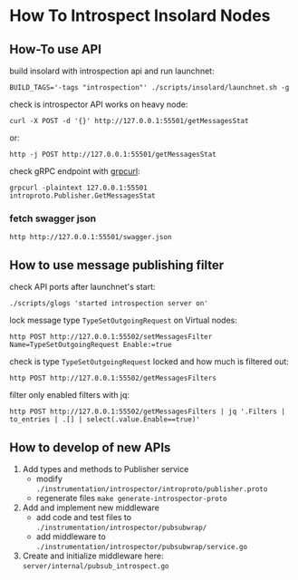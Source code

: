 # How To Introspect Insolard Nodes

## How-To use API

build insolard with introspection api and run launchnet:

    BUILD_TAGS='-tags "introspection"' ./scripts/insolard/launchnet.sh -g

check is introspector API works on heavy node:

    curl -X POST -d '{}' http://127.0.0.1:55501/getMessagesStat

or:

    http -j POST http://127.0.0.1:55501/getMessagesStat

check gRPC endpoint with [grpcurl](https://github.com/fullstorydev/grpcurl):

    grpcurl -plaintext 127.0.0.1:55501 introproto.Publisher.GetMessagesStat

### fetch swagger json

    http http://127.0.0.1:55501/swagger.json

## How to use message publishing filter

check API ports after launchnet's start:

    ./scripts/glogs 'started introspection server on'

lock message type `TypeSetOutgoingRequest` on Virtual nodes:

    http POST http://127.0.0.1:55502/setMessagesFilter Name=TypeSetOutgoingRequest Enable:=true
    
check is type `TypeSetOutgoingRequest` locked and how much is filtered out:

    http POST http://127.0.0.1:55502/getMessagesFilters

filter only enabled filters with jq:

    http POST http://127.0.0.1:55502/getMessagesFilters | jq '.Filters | to_entries | .[] | select(.value.Enable==true)'

## How to develop of new APIs

1. Add types and methods to Publisher service
    * modify `./instrumentation/introspector/introproto/publisher.proto`
    * regenerate files `make generate-introspector-proto`
2. Add and implement new middleware
    * add code and test files to `./instrumentation/introspector/pubsubwrap/`
    * add middleware to `./instrumentation/introspector/pubsubwrap/service.go`
4. Create and initialize middleware here: `server/internal/pubsub_introspect.go`
